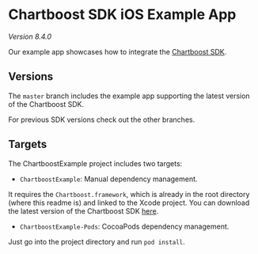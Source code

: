 # Chartboost SDK iOS Example App

*Version 8.4.0*

Our example app showcases how to integrate the [Chartboost SDK](https://answers.chartboost.com/en-us/child_article/ios).

## Versions

The `master` branch includes the example app supporting the latest version of the Chartboost SDK.

For previous SDK versions check out the other branches.

## Targets

The ChartboostExample project includes two targets: 

- `ChartboostExample`: Manual dependency management. 

It requires the `Chartboost.framework`, which is already in the root directory (where this readme is) and linked to the Xcode project.
You can download the latest version of the Chartboost SDK [here](http://www.chartboo.st/sdk/ios).

- `ChartboostExample-Pods`: CocoaPods dependency management. 

 Just go into the project directory and run `pod install`.
